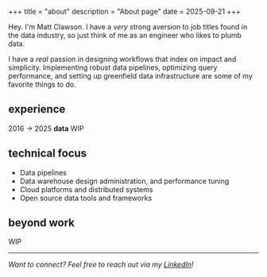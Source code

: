 +++
title = "about"
description = "About page"
date = 2025-09-21
+++

Hey. I'm Matt Clawson.  I have a _very_ strong aversion to job titles found in the data industry, so just think of me as an engineer who likes to plumb data.

I have a _real_ passion in designing workflows that index on impact and simplicity.  Implementing robust data pipelines,
optimizing query performance, and setting up greenfield data infrastructure are some of my favorite things to do.

## experience
2016 → 2025 **data**
WIP

## technical focus
- Data pipelines
- Data warehouse design administration, and performance tuning
- Cloud platforms and distributed systems
- Open source data tools and frameworks

## beyond work
WIP

---
*Want to connect? Feel free to reach out via my [LinkedIn](https://www.linkedin.com/in/matthew-clawson-1b8b6b30/)!*
